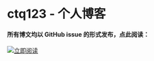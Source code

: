 # ctq123 - 个人博客


#### 所有博文均以 GitHub issue 的形式发布，点此阅读：
[![立即阅读](https://cloud.githubusercontent.com/assets/1231359/13027636/6fdae1a6-d291-11e5-9126-68bd3d2ed778.png)](https://github.com/ctq123/blogs/issues)
